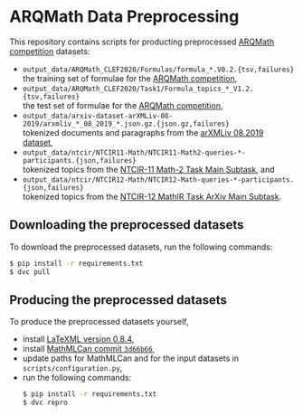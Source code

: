 # ARQMath Data Preprocessing

This repository contains scripts for producting preprocessed [ARQMath
competition][ARQMath] datasets:

- `output_data/ARQMath_CLEF2020/Formulas/formula_*.V0.2.{tsv,failures}`  
  the training set of formulae for the [ARQMath competition][ARQMath],
- `output_data/ARQMath_CLEF2020/Task1/Formula_topics_*_V1.2.{tsv,failures}`  
  the test set of formulae for the [ARQMath competition][ARQMath],
- `output_data/arxiv-dataset-arXMLiv-08-2019/arxmliv_*_08_2019_*.json.gz.{json.gz,failures}`  
  tokenized documents and paragraphs from the [arXMLiv 08.2019 dataset][arXMLiv],
- `output_data/ntcir/NTCIR11-Math/NTCIR11-Math2-queries-*-participants.{json,failures}`  
  tokenized topics from the [NTCIR-11 Math-2 Task Main Subtask][ntcir-11-math-2], and
- `output_data/ntcir/NTCIR12-Math/NTCIR12-Math-queries-*-participants.{json,failures}`  
  tokenized topics from the [NTCIR-12 MathIR Task ArXiv Main Subtask][ntcir-12-mathir].

## Downloading the preprocessed datasets

To download the preprocessed datasets, run the following commands:

```sh
$ pip install -r requirements.txt
$ dvc pull
```

## Producing the preprocessed datasets

To produce the preprocessed datasets yourself,

- install [LaTeXML version 0.8.4][latexml],
- install [MathMLCan commit `3d66b66`][mathmlcan],
- update paths for MathMLCan and for the input datasets in `scripts/configuration.py`,
- run the following commands:
    ```sh
    $ pip install -r requirements.txt
    $ dvc repro
    ```

 [arqmath]:         https://www.cs.rit.edu/~dprl/ARQMath/ (Answer Retrieval for Questions on Math)
 [arxmliv]:         https://sigmathling.kwarc.info/resources/arxmliv-dataset-082019/ (arXMLiv 08.2019 – An HTML5 dataset for arXiv.org)
 [latexml]:         https://dlmf.nist.gov/LaTeXML/ (LaTeXML: A LaTeX to XML/HTML/MathML Converter)
 [mathmlcan]:       https://github.com/MIR-MU/MathMLCan (MathMLCan – Canonicalization of different MathML encodings of equivalent formulae)
 [ntcir-11-math-2]: http://citeseerx.ist.psu.edu/viewdoc/download?doi=10.1.1.686.444&rep=rep1&type=pdf (NTCIR-11 Math-2 Task Overview)
 [ntcir-12-mathir]: https://www.cs.rit.edu/~rlaz/files/ntcir12-mathir.pdf (NTCIR-12 MathIR Task Overview)
